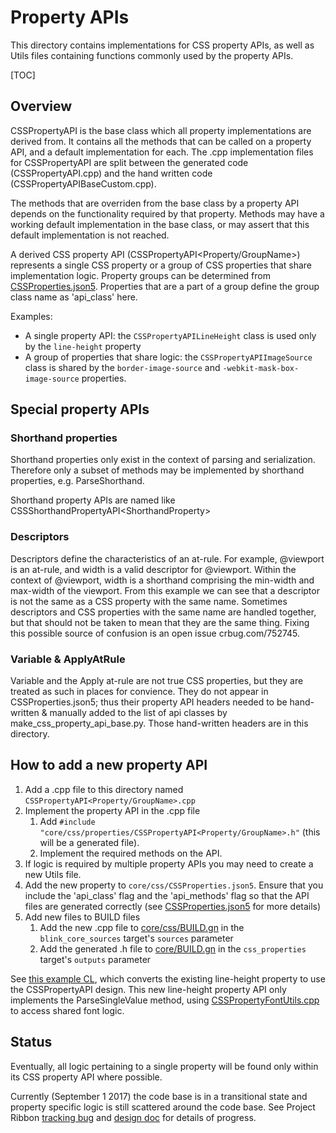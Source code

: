 # Property APIs

This directory contains implementations for CSS property APIs, as well as Utils
files containing functions commonly used by the property APIs.

[TOC]

## Overview

CSSPropertyAPI is the base class which all property implementations are derived
from. It contains all the methods that can be called on a property API, and a
default implementation for each. The .cpp implementation files for
CSSPropertyAPI are split between the generated code (CSSPropertyAPI.cpp) and the
hand written code (CSSPropertyAPIBaseCustom.cpp).

The methods that are overriden from the base class by a property API depends on
the functionality required by that property. Methods may have a working default
implementation in the base class, or may assert that this default implementation
is not reached.

A derived CSS property API (CSSPropertyAPI<Property/GroupName\>) represents a
single CSS property or a group of CSS properties that share implementation logic.
Property groups can be determined from [CSSProperties.json5](https://cs.chromium.org/chromium/src/third_party/WebKit/Source/core/css/CSSProperties.json5).
Properties that are a part of a group define the group class name as 'api_class'
here.

Examples:

*   A single property API: the `CSSPropertyAPILineHeight` class is used only by
    the `line-height` property
*   A group of properties that share logic: the `CSSPropertyAPIImageSource`
    class is shared by the `border-image-source` and
    `-webkit-mask-box-image-source` properties.

## Special property APIs

### Shorthand properties

Shorthand properties only exist in the context of parsing and serialization.
Therefore only a subset of methods may be implemented by shorthand properties,
e.g. ParseShorthand.

Shorthand property APIs are named like CSSShorthandPropertyAPI<ShorthandProperty\>

### Descriptors

Descriptors define the characteristics of an at-rule. For example, @viewport is
an at-rule, and width is a valid descriptor for @viewport. Within the context of
@viewport, width is a shorthand comprising the min-width and max-width of the
viewport. From this example we can see that a descriptor is not the same as a CSS
property with the same name. Sometimes descriptors and CSS properties with the same
name are handled together, but that should not be taken to mean that they are the
same thing. Fixing this possible source of confusion is an open issue
crbug.com/752745.

### Variable & ApplyAtRule

Variable and the Apply at-rule are not true CSS properties, but they are treated
as such in places for convience. They do not appear in CSSProperties.json5; thus
their property API headers needed to be hand-written & manually added to the
list of api classes by make_css_property_api_base.py. Those hand-written headers
are in this directory.

## How to add a new property API

1.  Add a .cpp file to this directory named
    `CSSPropertyAPI<Property/GroupName>.cpp`
2.  Implement the property API in the .cpp file
    1.  Add `#include "core/css/properties/CSSPropertyAPI<Property/GroupName>.h"`
        (this will be a generated file).
    2.  Implement the required methods on the API.
3.  If logic is required by multiple property APIs you may need to create a new
    Utils file.
4.  Add the new property to `core/css/CSSProperties.json5`. Ensure that you
    include the 'api_class' flag and the 'api_methods' flag so that the API
    files are generated correctly (see
    [CSSProperties.json5](https://cs.chromium.org/chromium/src/third_party/WebKit/Source/core/css/CSSProperties.json5)
    for more details)
5.  Add new files to BUILD files
    1.  Add the new .cpp file to
        [core/css/BUILD.gn](https://codesearch.chromium.org/chromium/src/third_party/WebKit/Source/core/css/BUILD.gn)
        in the `blink_core_sources` target's `sources` parameter
    2.  Add the generated .h file to
        [core/BUILD.gn](https://codesearch.chromium.org/chromium/src/third_party/WebKit/Source/core/BUILD.gn)
        in the `css_properties` target's `outputs` parameter

See [this example CL](https://codereview.chromium.org/2735093005), which
converts the existing line-height property to use the CSSPropertyAPI design.
This new line-height property API only implements the ParseSingleValue method,
using
[CSSPropertyFontUtils.cpp](https://cs.chromium.org/chromium/src/third_party/WebKit/Source/core/css/properties/CSSPropertyFontUtils.h)
to access shared font logic.

## Status

Eventually, all logic pertaining to a single property will be found only
within its CSS property API where possible.

Currently (September 1 2017) the code base is in a transitional state and property
specific logic is still scattered around the code base. See Project Ribbon
[tracking bug](https://bugs.chromium.org/p/chromium/issues/detail?id=545324) and
[design doc](https://docs.google.com/document/d/1ywjUTmnxF5FXlpUTuLpint0w4TdSsjJzdWJqmhNzlss/edit#heading=h.1ckibme4i78b)
for details of progress.
